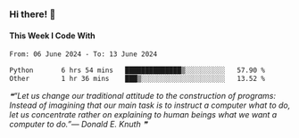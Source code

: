 ### Hi there! 👋

#### This Week I Code With
<!--START_SECTION:waka-->

```txt
From: 06 June 2024 - To: 13 June 2024

Python       6 hrs 54 mins   ██████████████▒░░░░░░░░░░   57.90 %
Other        1 hr 36 mins    ███▒░░░░░░░░░░░░░░░░░░░░░   13.52 %
```

<!--END_SECTION:waka-->

<!--STARTS_HERE_QUOTE_README-->
<i>❝“Let us change our traditional attitude to the construction of programs: Instead of imagining that our main task is to instruct a computer what to do, let us concentrate rather on explaining to human beings what we want a computer to do.”— Donald E. Knuth   ❞</i>
<!--ENDS_HERE_QUOTE_README-->
